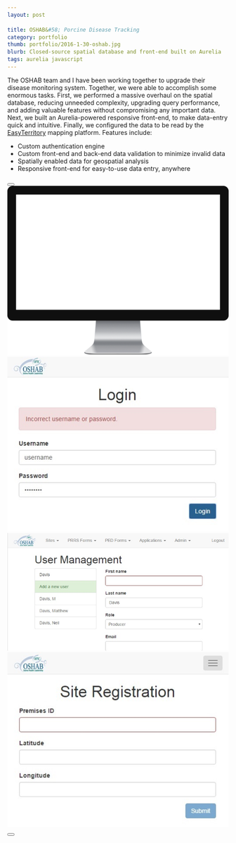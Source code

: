 ```yaml
---
layout: post

title: OSHAB&#58; Porcine Disease Tracking
category: portfolio
thumb: portfolio/2016-1-30-oshab.jpg
blurb: Closed-source spatial database and front-end built on Aurelia
tags: aurelia javascript
---
```

The OSHAB team and I have been working together to upgrade their disease monitoring system. Together, we were able to accomplish some enormous tasks. First, we performed a massive overhaul on the spatial database, reducing unneeded complexity, upgrading query performance, and adding valuable features without compromising any important data. Next, we built an Aurelia-powered responsive front-end, to make data-entry quick and intuitive. Finally, we configured the data to be read by the <a href="http://easyterritory.com/">EasyTerritory</a> mapping platform. Features include:

- Custom authentication engine
- Custom front-end and back-end data validation to minimize invalid data
- Spatially enabled data for geospatial analysis
- Responsive front-end for easy-to-use data entry, anywhere

<div class="screenshots">
  <button class="prev">
    <i class="fa fa-chevron-left"></i>
  </button>
  <div class="monitor">
    <img src="/images/monitor.png" />
  </div>
  <div class="images">
  	<a href="/images/portfolio/2016-1-30-oshab/1.jpg" target="_blank">
  		<img src="/images/portfolio/2016-1-30-oshab/1.jpg" />
  	</a>
  	<a href="/images/portfolio/2016-1-30-oshab/2.jpg" target="_blank">
  		<img src="/images/portfolio/2016-1-30-oshab/2.jpg" />
  	</a>
  	<a href="/images/portfolio/2016-1-30-oshab/3.jpg" target="_blank">
  		<img src="/images/portfolio/2016-1-30-oshab/3.jpg" />
  	</a>
  </div>
  <button class="next">
    <i class="fa fa-chevron-right"></i>
  </button>
  <script>
    var prev = document.querySelector('.prev');
    var next = document.querySelector('.next');
    var first = document.querySelector('.screenshots a:first-of-type');
    var count = document.querySelectorAll('.screenshots a').length;
    var current = 0;
    var timeout;

    prev.addEventListener('click', function() {
      current = (count + current - 1) % count;
      first.style.marginLeft = (-100 * current - 1.9) + '%';
      clearTimeout(timeout);
      timeout = setTimeout(function() { next.click(); }, 10000);
    });

    next.addEventListener('click', function() {
      current = (count + current + 1) % count;
      first.style.marginLeft = (-100 * current - 1.9) + '%';
      clearTimeout(timeout);
      timeout = setTimeout(function() { next.click(); }, 5000);
    });

    timeout = setTimeout(function() { next.click(); }, 5000);

  </script>
</div>